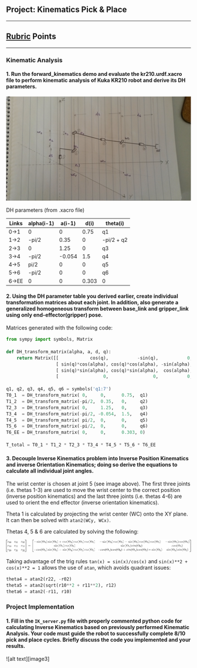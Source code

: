 ## Project: Kinematics Pick & Place

---

[//]: # (Image References)

[arm]: ./misc_images/arm.jpg
[theta23]: ./misc_images/theta23.jpg
[theta456]: ./misc_images/theta456.gif

## [Rubric](https://review.udacity.com/#!/rubrics/972/view) Points

---

### Kinematic Analysis
#### 1. Run the forward_kinematics demo and evaluate the kr210.urdf.xacro file to perform kinematic analysis of Kuka KR210 robot and derive its DH parameters.

![params][arm]

DH parameters (from .xacro file)

Links | alpha(i-1) | a(i-1) | d(i)  | theta(i)
---   | ---        | ---    | ---   | ---
0->1  | 0          | 0      | 0.75  | q1
1->2  | -pi/2      | 0.35   | 0     | -pi/2 + q2
2->3  | 0          | 1.25   | 0     | q3
3->4  | -pi/2      | -0.054 | 1.5   | q4
4->5  | pi/2       | 0      | 0     | q5
5->6  | -pi/2      | 0      | 0     | q6
6->EE | 0          | 0      | 0.303 | 0

#### 2. Using the DH parameter table you derived earlier, create individual transformation matrices about each joint. In addition, also generate a generalized homogeneous transform between base_link and gripper_link using only end-effector(gripper) pose.

Matrices generated with the following code:

```python
from sympy import symbols, Matrix

def DH_transform_matrix(alpha, a, d, q):
    return Matrix([[            cos(q),           -sin(q),           0,             a],
                   [ sin(q)*cos(alpha), cos(q)*cos(alpha), -sin(alpha), -sin(alpha)*d],
                   [ sin(q)*sin(alpha), cos(q)*sin(alpha),  cos(alpha),  cos(alpha)*d],
                   [                 0,                 0,           0,             1]])

q1, q2, q3, q4, q5, q6 = symbols('q1:7')
T0_1  = DH_transform_matrix( 0,     0,      0.75,  q1)
T1_2  = DH_transform_matrix(-pi/2,  0.35,   0,     q2)
T2_3  = DH_transform_matrix( 0,     1.25,   0,     q3)
T3_4  = DH_transform_matrix(-pi/2, -0.054,  1.5,   q4)
T4_5  = DH_transform_matrix( pi/2,  0,      0,     q5)
T5_6  = DH_transform_matrix(-pi/2,  0,      0,     q6)
T6_EE = DH_transform_matrix( 0,     0,      0.303, 0)

T_total = T0_1 * T1_2 * T2_3 * T3_4 * T4_5 * T5_6 * T6_EE
```

#### 3. Decouple Inverse Kinematics problem into Inverse Position Kinematics and inverse Orientation Kinematics; doing so derive the equations to calculate all individual joint angles.
 
The wrist center is chosen at joint 5 (see image above). The first three joints (i.e. thetas 1-3) are used to move the wrist center to the correct position (inverse position kinematics) and the last three joints (i.e. thetas 4-6) are used to orient the end effector (inverse orientation kinematics).

Theta 1 is calculated by projecting the wrist center (WC) onto the XY plane. It can then be solved with `atan2(WCy, WCx)`.



Thetas 4, 5 & 6 are calculated by solving the following:

![params][theta456]

Taking advantage of the trig rules `tan(x) = sin(x)/cos(x)` and `sin(x)**2 + cos(x)**2 = 1` allows the use of `atan`, which avoids quadrant issues:

```python
theta4 = atan2(r22, -r02)
theta5 = atan2(sqrt(r10**2 + r11**2), r12)
theta6 = atan2(-r11, r10)
```

### Project Implementation

#### 1. Fill in the `IK_server.py` file with properly commented python code for calculating Inverse Kinematics based on previously performed Kinematic Analysis. Your code must guide the robot to successfully complete 8/10 pick and place cycles. Briefly discuss the code you implemented and your results. 

![alt text][image3]


